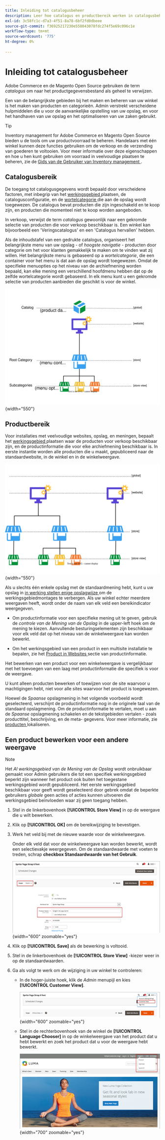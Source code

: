 ```yaml
---
title: Inleiding tot catalogusbeheer
description: Leer hoe catalogus en productbereik werken in catalogusbeheer.
exl-id: 3c58fc1c-d7a3-4f51-8a78-6bf2fd0dbeee
source-git-commit: f36925217230e558043078fdc274f5e69c096c1e
workflow-type: tm+mt
source-wordcount: '775'
ht-degree: 0%

---
```


# Inleiding tot catalogusbeheer

Adobe Commerce en de Magento Open Source gebruiken de term _catalogus_ om naar het productgegevensbestand als geheel te verwijzen.

Een van de belangrijkste gebieden bij het maken en beheren van uw winkel is het maken van producten en categorieën. Admin verstrekt verscheidene hulpmiddelen die u voor de aanvankelijke opstelling van uw opslag, en voor het handhaven van uw opslag en het optimaliseren van uw zaken gebruikt.

>[!TIP]
>
>Inventory management for Adobe Commerce en Magento Open Source bieden u de tools om uw productvoorraad te beheren. Handelaars met één winkel kunnen deze functies gebruiken om de verkoop en de verzending van goederen te voltooien. Voor meer informatie over deze eigenschappen en hoe u hen kunt gebruiken om voorraad in veelvoudige plaatsen te beheren, zie de [ Gids van de Gebruiker van Inventory management ](../inventory-management/introduction.md).

## Catalogusbereik

De toegang tot catalogusgegevens wordt bepaald door verscheidene factoren, met inbegrip van het [ werkingsgebied ](../getting-started/websites-stores-views.md#scope-settings) plaatsen, de catalogusconfiguratie, en de [ wortelcategorie ](category-root.md) die aan de opslag wordt toegewezen. De catalogus bevat producten die zijn ingeschakeld en te koop zijn, en producten die momenteel niet te koop worden aangeboden.

In verkoop, verwijst de term _catalogus_ gewoonlijk naar een gekromde selectie van producten die voor verkoop beschikbaar is. Een winkel kan bijvoorbeeld een &#39;Veringscatalogus&#39; en een &#39;Catalogus hervallen&#39; hebben.

Als de inhoudstafel van een gedrukte catalogus, organiseert het belangrijkste menu van uw opslag - of _hoogste navigatie_ - producten door categorie om het voor klanten gemakkelijk te maken om te vinden wat zij willen. Het belangrijkste menu is gebaseerd op a _wortelcategorie_, die een container voor het menu is dat aan de opslag wordt toegewezen. Omdat de specifieke menuopties op het niveau van de archiefmening worden bepaald, kan elke mening een verschillend hoofdmenu hebben dat op de zelfde wortelcategorie wordt gebaseerd. In elk menu kunt u een gekromde selectie van producten aanbieden die geschikt is voor de winkel.

![ de hiërarchiediagram van de Catalogus ](./assets/catalog-hierarchy-scope.svg){width="550"}

## Productbereik

Voor installaties met veelvoudige websites, opslag, en meningen, bepaalt het [ werkingsgebied ](../getting-started/websites-stores-views.md#scope-settings) plaatsen waar de producten voor verkoop beschikbaar zijn, en de productinformatie die voor elke archiefmening beschikbaar is. In eerste instantie worden alle producten die u maakt, gepubliceerd naar de standaardwebsite, in de winkel en in de winkelweergave.

![ multi-site archiefdiagram ](./assets/scope-multisite.svg){width="550"}

Als u slechts één enkele opslag met de standaardmening hebt, kunt u uw opslag in [ in werking stellen enige opslagwijze ](../getting-started/websites-stores-views.md#single-store-mode) om de werkingsgebiedmontages te verbergen. Als uw winkel echter meerdere weergaven heeft, wordt onder de naam van elk veld een bereikindicator weergegeven.

- Om productinformatie voor een specifieke mening uit te geven, gebruik de _controle van de Mening van de Opslag_ in de upper-left hoek om de mening te kiezen. Aanvullende besturingselementen zijn beschikbaar voor elk veld dat op het niveau van de winkelweergave kan worden bewerkt.

- Om het werkingsgebied van een product in een multisite installatie te bepalen, zie het [ Product in Websites ](settings-basic-websites.md) sectie van productinformatie.

Het bewerken van een product voor een winkelweergave is vergelijkbaar met het toevoegen van een laag met productinformatie die specifiek is voor de weergave.

U kunt alleen producten bewerken of toewijzen voor de site waarvoor u machtigingen hebt, niet voor alle sites waarvoor het product is toegewezen.

Hoewel de _Spaanse_ opslagmening in het volgende voorbeeld wordt geselecteerd, verschijnt de productinformatie nog in de originele taal van de standaard opslagmening. Om de productinformatie te vertalen, moet u aan de _Spaanse_ opslagmening schakelen en de tekstgebieden vertalen - zoals producttitel, beschrijving, en de meta- gegevens. Voor meer informatie, zie [ producten ](../stores-purchase/store-localize.md#localize-products) lokaliseren.

## Een product bewerken voor een andere weergave

>[!NOTE]
>
>Het _Al werkingsgebied van de Mening van de Opslag_ wordt onbruikbaar gemaakt voor Admin gebruikers die tot een specifiek werkingsgebied beperkt zijn wanneer het product ook buiten het toegestane werkingsgebied wordt gepubliceerd. Het eerste werkingsgebied beschikbaar voor geeft wordt geselecteerd door gebrek omdat de beperkte gebruikers _globale_ geen acties of acties kunnen uitvoeren die werkingsgebied beïnvloeden waar zij geen toegang hebben.

1. Stel in de linkerbovenhoek **[!UICONTROL Store View]** in op de weergave die u wilt bewerken.

1. Klik op **[!UICONTROL OK]** om de bereikwijziging te bevestigen.

1. Werk het veld bij met de nieuwe waarde voor de winkelweergave.

   Onder elk veld dat voor de winkelweergave kan worden bewerkt, wordt een selectievakje weergegeven. Om de standaardwaarde met voeten te treden, schrap **checkbox Standaardwaarde van het Gebruik**.

   ![ Vertalend productnaam voor de Spaanstalmening ](./assets/product-translate-field-french.png){width="600" zoomable="yes"}

1. Klik op **[!UICONTROL Save]** als de bewerking is voltooid.

1. Stel in de linkerbovenhoek de **[!UICONTROL Store View]** -kiezer weer in op de standaardwaarden.

1. Ga als volgt te werk om de wijziging in uw winkel te controleren:

   - In de hoger-juiste hoek, klik de _Admin_ menupijl en kies **[!UICONTROL Customer View]**.

     ![ de mening van de Klant ](./assets/product-admin-menu-customer-view.png){width="600" zoomable="yes"}

   - Stel in de rechterbovenhoek van de winkel de **[!UICONTROL Language Chooser]** in op de winkelweergave van het product dat u hebt bewerkt en zoek het product dat u voor de weergave hebt bewerkt.

     ![ Kiezer van de Taal ](./assets/storefront-language-chooser.png){width="700" zoomable="yes"}
